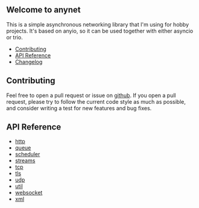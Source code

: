 
## Welcome to anynet

This is a simple asynchronous networking library that I'm using for hobby projects. It's based on anyio, so it can be used together with either asyncio or trio.

* [Contributing](#contributing)
* [API Reference](#api-reference)
* [Changelog](changelog)

## Contributing
Feel free to open a pull request or issue on [github](https://github.com/kinnay/anynet). If you open a pull request, please try to follow the current code style as much as possible, and consider writing a test for new features and bug fixes.

## API Reference

* [http](reference/http.md)
* [queue](reference/queue.md)
* [scheduler](reference/scheduler.md)
* [streams](reference/streams.md)
* [tcp](reference/tcp.md)
* [tls](reference/tls.md)
* [udp](reference/udp.md)
* [util](reference/util.md)
* [websocket](reference/websocket.md)
* [xml](reference/xml.md)
